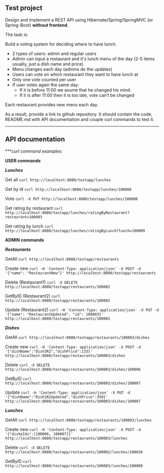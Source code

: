 ## Test project

Design and implement a REST API using Hibernate/Spring/SpringMVC (or Spring-Boot) **without frontend**.

The task is:

Build a voting system for deciding where to have lunch.

 * 2 types of users: admin and regular users
 * Admin can input a restaurant and it's lunch menu of the day (2-5 items usually, just a dish name and price)
 * Menu changes each day (admins do the updates)
 * Users can vote on which restaurant they want to have lunch at
 * Only one vote counted per user
 * If user votes again the same day:
    - If it is before 11:00 we asume that he changed his mind.
    - If it is after 11:00 then it is too late, vote can't be changed

Each restaurant provides new menu each day.

As a result, provide a link to github repository. It should contain the code, README.md with API documentation and couple curl commands to test it.

-----------------------------

## API documentation

***_curl command examples:_

**USER commands**

**_Lunches_**

Get all
`curl http://localhost:8080/testapp/lunches`

Get by id
`curl http://localhost:8080/testapp/lunches/100008`

Vote
`curl -X PUT http://localhost:8080/testapp/lunches/100008`

Get rating by restaurant 
`curl http://localhost:8080/testapp/lunches/ratingByRestaurant?restaurant=100003`

Get rating by lunch 
`curl http://localhost:8080/testapp/lunches/ratingByLunch?lunch=100009`

**ADMIN commands**

**_Restaurants_**

GetAll
`curl http://localhost:8080/testapp/restaurants`

Create new
`curl -H 'Content-Type: application/json' -X POST -d '{"name": "RestaurantNew"}' http://localhost:8080/testapp/restaurants`

Delete (Restaurant1)
`curl -X DELETE http://localhost:8080/testapp/restaurants/100002`

GetByID (Restaurant2)
`curl http://localhost:8080/testapp/restaurants/100003`

Update (Restaurant2)
`curl -H 'Content-Type: application/json' -X PUT -d '{"name": "RestaurantUpdated", "id": 100003}' http://localhost:8080/testapp/restaurants/100003`

**_Dishes_**

GetAll
`curl http://localhost:8080/testapp/restaurants/100003/dishes`

Create new
`curl -H 'Content-Type: application/json' -X POST -d '{"dishName":"Dish3R2","dishPrice":133}' http://localhost:8080/testapp/restaurants/100003/dishes`

Delete
`curl -X DELETE http://localhost:8080/testapp/restaurants/100003/dishes/100006`

GetByID
`curl http://localhost:8080/testapp/restaurants/100003/dishes/100007`

Update
`curl -H 'Content-Type: application/json' -X PUT -d '{"dishName":"Dish1R2Updated","dishPrice":350}' http://localhost:8080/testapp/restaurants/100003/dishes/100007`

**_Lunches_**

GetAll
`curl http://localhost:8080/testapp/restaurants/100003/lunches`

Create new
`curl -H 'Content-Type: application/json' -X POST -d '{"disheIds":[100006, 100007]}' http://localhost:8080/testapp/restaurants/100003/lunches`

Delete
`curl -X DELETE http://localhost:8080/testapp/restaurants/100002/lunches/100010`

GetByID
`curl http://localhost:8080/testapp/restaurants/100003/lunches/100009`